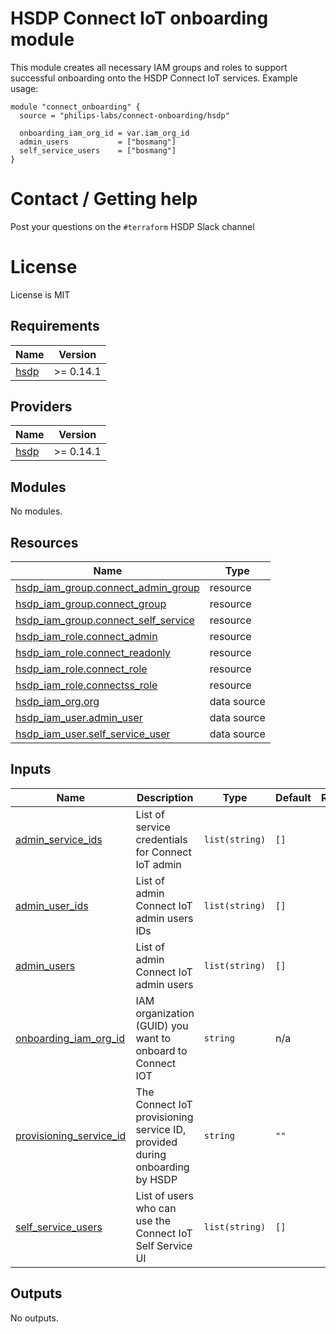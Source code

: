 # HSDP Connect IoT onboarding module
This module creates all necessary IAM groups and roles to support successful onboarding onto the HSDP Connect IoT services. Example usage:

```hcl
module "connect_onboarding" {
  source = "philips-labs/connect-onboarding/hsdp"

  onboarding_iam_org_id = var.iam_org_id
  admin_users           = ["bosmang"]
  self_service_users    = ["bosmang"]
}
```

<!--- BEGIN_TF_DOCS --->
<!--- END_TF_DOCS --->

# Contact / Getting help

Post your questions on the `#terraform` HSDP Slack channel

# License

License is MIT

<!-- BEGIN_TF_DOCS -->
## Requirements

| Name | Version |
|------|---------|
| <a name="requirement_hsdp"></a> [hsdp](#requirement\_hsdp) | >= 0.14.1 |

## Providers

| Name | Version |
|------|---------|
| <a name="provider_hsdp"></a> [hsdp](#provider\_hsdp) | >= 0.14.1 |

## Modules

No modules.

## Resources

| Name | Type |
|------|------|
| [hsdp_iam_group.connect_admin_group](https://registry.terraform.io/providers/philips-software/hsdp/latest/docs/resources/iam_group) | resource |
| [hsdp_iam_group.connect_group](https://registry.terraform.io/providers/philips-software/hsdp/latest/docs/resources/iam_group) | resource |
| [hsdp_iam_group.connect_self_service](https://registry.terraform.io/providers/philips-software/hsdp/latest/docs/resources/iam_group) | resource |
| [hsdp_iam_role.connect_admin](https://registry.terraform.io/providers/philips-software/hsdp/latest/docs/resources/iam_role) | resource |
| [hsdp_iam_role.connect_readonly](https://registry.terraform.io/providers/philips-software/hsdp/latest/docs/resources/iam_role) | resource |
| [hsdp_iam_role.connect_role](https://registry.terraform.io/providers/philips-software/hsdp/latest/docs/resources/iam_role) | resource |
| [hsdp_iam_role.connectss_role](https://registry.terraform.io/providers/philips-software/hsdp/latest/docs/resources/iam_role) | resource |
| [hsdp_iam_org.org](https://registry.terraform.io/providers/philips-software/hsdp/latest/docs/data-sources/iam_org) | data source |
| [hsdp_iam_user.admin_user](https://registry.terraform.io/providers/philips-software/hsdp/latest/docs/data-sources/iam_user) | data source |
| [hsdp_iam_user.self_service_user](https://registry.terraform.io/providers/philips-software/hsdp/latest/docs/data-sources/iam_user) | data source |

## Inputs

| Name | Description | Type | Default | Required |
|------|-------------|------|---------|:--------:|
| <a name="input_admin_service_ids"></a> [admin\_service\_ids](#input\_admin\_service\_ids) | List of service credentials for Connect IoT admin | `list(string)` | `[]` | no |
| <a name="input_admin_user_ids"></a> [admin\_user\_ids](#input\_admin\_user\_ids) | List of admin Connect IoT admin users IDs | `list(string)` | `[]` | no |
| <a name="input_admin_users"></a> [admin\_users](#input\_admin\_users) | List of admin Connect IoT admin users | `list(string)` | `[]` | no |
| <a name="input_onboarding_iam_org_id"></a> [onboarding\_iam\_org\_id](#input\_onboarding\_iam\_org\_id) | IAM organization (GUID) you want to onboard to Connect IOT | `string` | n/a | yes |
| <a name="input_provisioning_service_id"></a> [provisioning\_service\_id](#input\_provisioning\_service\_id) | The Connect IoT provisioning service ID, provided during onboarding by HSDP | `string` | `""` | no |
| <a name="input_self_service_users"></a> [self\_service\_users](#input\_self\_service\_users) | List of users who can use the Connect IoT Self Service UI | `list(string)` | `[]` | no |

## Outputs

No outputs.
<!-- END_TF_DOCS -->